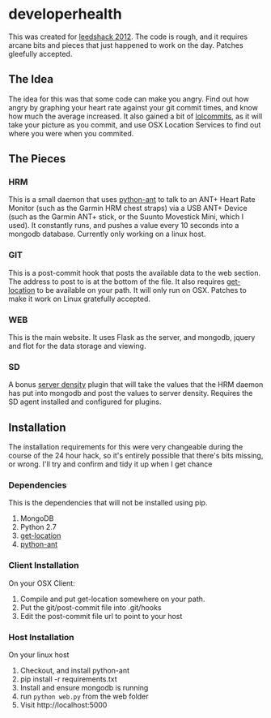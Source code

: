 developerhealth
===============

This was created for [leedshack 2012](http://leedshack.com/). The code is rough, and it requires arcane bits and pieces that just happened to work on the day. Patches gleefully accepted.

The Idea
--------

The idea for this was that some code can make you angry. Find out how angry by graphing your heart rate against your git commit times, and know how much the average increased.
It also gained a bit of [lolcommits](https://github.com/mroth/lolcommits/), as it will take your picture as you commit, and use OSX Location Services to find out where you were when you commited.

The Pieces
----------

### HRM
This is a small daemon that uses [python-ant](https://github.com/mvillalba/python-ant) to talk to an ANT+ Heart Rate Monitor (such as the Garmin HRM chest straps) via a USB ANT+ Device (such as the Garmin ANT+ stick, or the Suunto Movestick Mini, which I used). It constantly runs, and pushes a value every 10 seconds into a mongodb database. Currently only working on a linux host.

### GIT
This is a post-commit hook that posts the available data to the web section. The address to post to is at the bottom of the file. It also requires [get-location](https://github.com/lindes/get-location) to be available on your path. It will only run on OSX. Patches to make it work on Linux gratefully accepted.

### WEB
This is the main website. It uses Flask as the server, and mongodb, jquery and flot for the data storage and viewing.

### SD
A bonus [server density](http://www.serverdensity.com) plugin that will take the values that the HRM daemon has put into mongodb and post the values to server density. Requires the SD agent installed and configured for plugins.

Installation
------------

The installation requirements for this were very changeable during the course of the 24 hour hack, so it's entirely possible that there's bits missing, or wrong. I'll try and confirm and tidy it up when I get chance

### Dependencies

This is the dependencies that will not be installed using pip.

1. MongoDB
2. Python 2.7
3. [get-location](https://github.com/lindes/get-location)
4. [python-ant](https://github.com/mvillalba/python-ant)

### Client Installation

On your OSX Client:

1. Compile and put get-location somewhere on your path.
2. Put the git/post-commit file into .git/hooks
3. Edit the post-commit file url to point to your host

### Host Installation

On your linux host

1. Checkout, and install python-ant
2. pip install -r requirements.txt
3. Install and ensure mongodb is running
4. run `python web.py` from the web folder
5. Visit http://localhost:5000